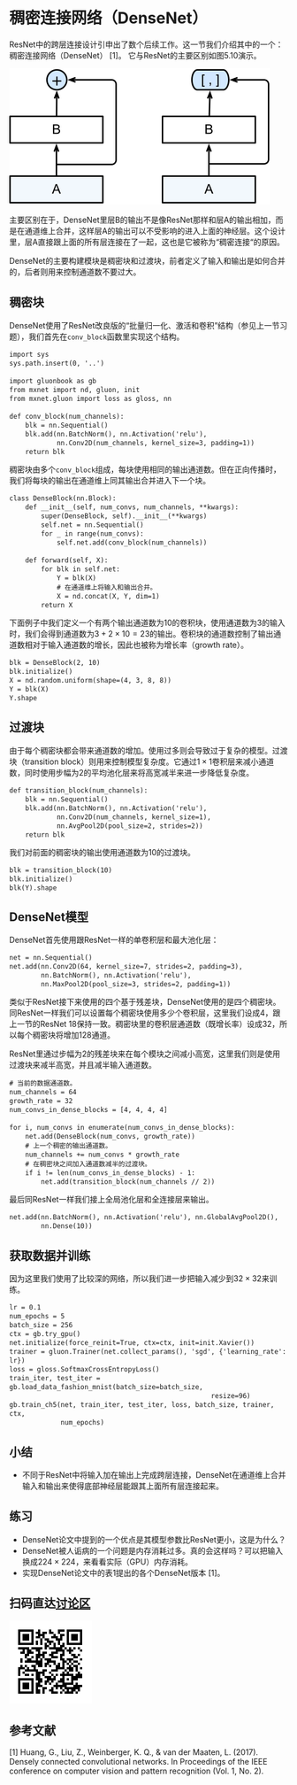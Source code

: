 # 稠密连接网络（DenseNet）

ResNet中的跨层连接设计引申出了数个后续工作。这一节我们介绍其中的一个：稠密连接网络（DenseNet） [1]。 它与ResNet的主要区别如图5.10演示。

![ResNet（左）对比DenseNet（右）。](../img/densenet.svg)

主要区别在于，DenseNet里层B的输出不是像ResNet那样和层A的输出相加，而是在通道维上合并，这样层A的输出可以不受影响的进入上面的神经层。这个设计里，层A直接跟上面的所有层连接在了一起，这也是它被称为“稠密连接“的原因。

DenseNet的主要构建模块是稠密块和过渡块，前者定义了输入和输出是如何合并的，后者则用来控制通道数不要过大。

## 稠密块

DenseNet使用了ResNet改良版的“批量归一化、激活和卷积”结构（参见上一节习题），我们首先在`conv_block`函数里实现这个结构。

```{.python .input  n=1}
import sys
sys.path.insert(0, '..')

import gluonbook as gb
from mxnet import nd, gluon, init
from mxnet.gluon import loss as gloss, nn

def conv_block(num_channels):
    blk = nn.Sequential()
    blk.add(nn.BatchNorm(), nn.Activation('relu'),
            nn.Conv2D(num_channels, kernel_size=3, padding=1))
    return blk
```

稠密块由多个`conv_block`组成，每块使用相同的输出通道数。但在正向传播时，我们将每块的输出在通道维上同其输出合并进入下一个块。

```{.python .input  n=2}
class DenseBlock(nn.Block):
    def __init__(self, num_convs, num_channels, **kwargs):
        super(DenseBlock, self).__init__(**kwargs)
        self.net = nn.Sequential()
        for _ in range(num_convs):
            self.net.add(conv_block(num_channels))

    def forward(self, X):
        for blk in self.net:
            Y = blk(X)
            # 在通道维上将输入和输出合并。
            X = nd.concat(X, Y, dim=1)
        return X
```

下面例子中我们定义一个有两个输出通道数为10的卷积块，使用通道数为3的输入时，我们会得到通道数为$3+2\times 10=23$的输出。卷积块的通道数控制了输出通道数相对于输入通道数的增长，因此也被称为增长率（growth rate）。

```{.python .input  n=8}
blk = DenseBlock(2, 10)
blk.initialize()
X = nd.random.uniform(shape=(4, 3, 8, 8))
Y = blk(X)
Y.shape
```

## 过渡块

由于每个稠密块都会带来通道数的增加。使用过多则会导致过于复杂的模型。过渡块（transition block）则用来控制模型复杂度。它通过$1\times1$卷积层来减小通道数，同时使用步幅为2的平均池化层来将高宽减半来进一步降低复杂度。

```{.python .input  n=3}
def transition_block(num_channels):
    blk = nn.Sequential()
    blk.add(nn.BatchNorm(), nn.Activation('relu'),
            nn.Conv2D(num_channels, kernel_size=1),
            nn.AvgPool2D(pool_size=2, strides=2))
    return blk
```

我们对前面的稠密块的输出使用通道数为10的过渡块。

```{.python .input}
blk = transition_block(10)
blk.initialize()
blk(Y).shape
```

## DenseNet模型

DenseNet首先使用跟ResNet一样的单卷积层和最大池化层：

```{.python .input}
net = nn.Sequential()
net.add(nn.Conv2D(64, kernel_size=7, strides=2, padding=3),
        nn.BatchNorm(), nn.Activation('relu'),
        nn.MaxPool2D(pool_size=3, strides=2, padding=1))
```

类似于ResNet接下来使用的四个基于残差块，DenseNet使用的是四个稠密块。同ResNet一样我们可以设置每个稠密块使用多少个卷积层，这里我们设成4，跟上一节的ResNet 18保持一致。稠密块里的卷积层通道数（既增长率）设成32，所以每个稠密块将增加128通道。

ResNet里通过步幅为2的残差块来在每个模块之间减小高宽，这里我们则是使用过渡块来减半高宽，并且减半输入通道数。

```{.python .input  n=5}
# 当前的数据通道数。
num_channels = 64
growth_rate = 32
num_convs_in_dense_blocks = [4, 4, 4, 4]

for i, num_convs in enumerate(num_convs_in_dense_blocks):
    net.add(DenseBlock(num_convs, growth_rate))
    # 上一个稠密的输出通道数。
    num_channels += num_convs * growth_rate
    # 在稠密块之间加入通道数减半的过渡块。
    if i != len(num_convs_in_dense_blocks) - 1:
        net.add(transition_block(num_channels // 2))
```

最后同ResNet一样我们接上全局池化层和全连接层来输出。

```{.python .input}
net.add(nn.BatchNorm(), nn.Activation('relu'), nn.GlobalAvgPool2D(),
        nn.Dense(10))
```

## 获取数据并训练

因为这里我们使用了比较深的网络，所以我们进一步把输入减少到$32\times 32$来训练。

```{.python .input}
lr = 0.1
num_epochs = 5
batch_size = 256
ctx = gb.try_gpu()
net.initialize(force_reinit=True, ctx=ctx, init=init.Xavier())
trainer = gluon.Trainer(net.collect_params(), 'sgd', {'learning_rate': lr})
loss = gloss.SoftmaxCrossEntropyLoss()
train_iter, test_iter = gb.load_data_fashion_mnist(batch_size=batch_size,
                                                   resize=96)
gb.train_ch5(net, train_iter, test_iter, loss, batch_size, trainer, ctx,
             num_epochs)
```

## 小结

* 不同于ResNet中将输入加在输出上完成跨层连接，DenseNet在通道维上合并输入和输出来使得底部神经层能跟其上面所有层连接起来。

## 练习

- DenseNet论文中提到的一个优点是其模型参数比ResNet更小，这是为什么？
- DenseNet被人诟病的一个问题是内存消耗过多。真的会这样吗？可以把输入换成$224\times 224$，来看看实际（GPU）内存消耗。
- 实现DenseNet论文中的表1提出的各个DenseNet版本 [1]。

## 扫码直达[讨论区](https://discuss.gluon.ai/t/topic/1664)

![](../img/qr_densenet-gluon.svg)

## 参考文献

[1] Huang, G., Liu, Z., Weinberger, K. Q., & van der Maaten, L. (2017). Densely connected convolutional networks. In Proceedings of the IEEE conference on computer vision and pattern recognition (Vol. 1, No. 2).
